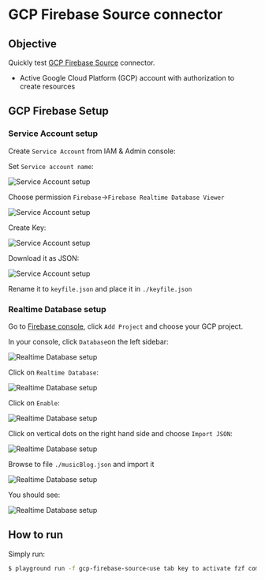 # GCP Firebase Source connector



## Objective

Quickly test [GCP Firebase Source](https://docs.confluent.io/current/connect/kafka-connect-firebase/source/index.html#quick-start) connector.


* Active Google Cloud Platform (GCP) account with authorization to create resources

## GCP Firebase Setup

### Service Account setup

Create `Service Account` from IAM & Admin console:

Set `Service account name`:

![Service Account setup](Screenshot1.png)

Choose permission `Firebase`->`Firebase Realtime Database Viewer`

![Service Account setup](Screenshot2.png)

Create Key:

![Service Account setup](Screenshot3.png)

Download it as JSON:

![Service Account setup](Screenshot4.png)

Rename it to `keyfile.json` and place it in `./keyfile.json`


### Realtime Database setup

Go to [Firebase console](https://console.firebase.google.com), click `Add Project` and choose your GCP project.

In your console, click `Database`on the left sidebar:

![Realtime Database setup](Screenshot5.png)

Click on `Realtime Database`:

![Realtime Database setup](Screenshot6.png)

Click on `Enable`:

![Realtime Database setup](Screenshot7.png)

Click on vertical dots on the right hand side and choose `Import JSON`:

![Realtime Database setup](Screenshot8.png)

Browse to file `./musicBlog.json` and import it

![Realtime Database setup](Screenshot9.png)

You should see:

![Realtime Database setup](Screenshot10.png)

## How to run

Simply run:

```bash
$ playground run -f gcp-firebase-source<use tab key to activate fzf completion (see https://kafka-docker-playground.io/#/cli?id=%e2%9a%a1-setup-completion), otherwise use full path, or correct relative path> <GCP_PROJECT>
```
